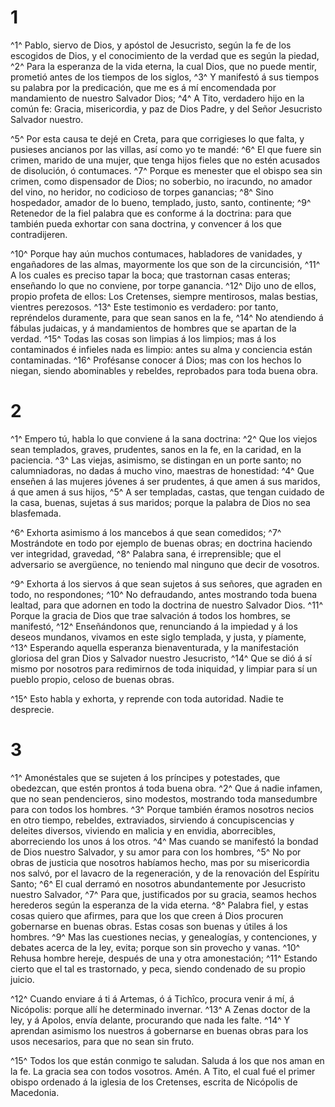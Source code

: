 # 1 
^1^ Pablo, siervo de Dios, y apóstol de Jesucristo, según la fe de los escogidos de Dios, y el conocimiento de la verdad que es según la piedad, ^2^ Para la esperanza de la vida eterna, la cual Dios, que no puede mentir, prometió antes de los tiempos de los siglos, ^3^ Y manifestó á sus tiempos su palabra por la predicación, que me es á mí encomendada por mandamiento de nuestro Salvador Dios; ^4^ A Tito, verdadero hijo en la común fe: Gracia, misericordia, y paz de Dios Padre, y del Señor Jesucristo Salvador nuestro. 

^5^ Por esta causa te dejé en Creta, para que corrigieses lo que falta, y pusieses ancianos por las villas, así como yo te mandé: ^6^ El que fuere sin crimen, marido de una mujer, que tenga hijos fieles que no estén acusados de disolución, ó contumaces. ^7^ Porque es menester que el obispo sea sin crimen, como dispensador de Dios; no soberbio, no iracundo, no amador del vino, no heridor, no codicioso de torpes ganancias; ^8^ Sino hospedador, amador de lo bueno, templado, justo, santo, continente; ^9^ Retenedor de la fiel palabra que es conforme á la doctrina: para que también pueda exhortar con sana doctrina, y convencer á los que contradijeren. 

^10^ Porque hay aún muchos contumaces, habladores de vanidades, y engañadores de las almas, mayormente los que son de la circuncisión, ^11^ A los cuales es preciso tapar la boca; que trastornan casas enteras; enseñando lo que no conviene, por torpe ganancia. ^12^ Dijo uno de ellos, propio profeta de ellos: Los Cretenses, siempre mentirosos, malas bestias, vientres perezosos. ^13^ Este testimonio es verdadero: por tanto, repréndelos duramente, para que sean sanos en la fe, ^14^ No atendiendo á fábulas judaicas, y á mandamientos de hombres que se apartan de la verdad. ^15^ Todas las cosas son limpias á los limpios; mas á los contaminados é infieles nada es limpio: antes su alma y conciencia están contaminadas. ^16^ Profésanse conocer á Dios; mas con los hechos lo niegan, siendo abominables y rebeldes, reprobados para toda buena obra. 

# 2 
^1^ Empero tú, habla lo que conviene á la sana doctrina: ^2^ Que los viejos sean templados, graves, prudentes, sanos en la fe, en la caridad, en la paciencia. ^3^ Las viejas, asimismo, se distingan en un porte santo; no calumniadoras, no dadas á mucho vino, maestras de honestidad: ^4^ Que enseñen á las mujeres jóvenes á ser prudentes, á que amen á sus maridos, á que amen á sus hijos, ^5^ A ser templadas, castas, que tengan cuidado de la casa, buenas, sujetas á sus maridos; porque la palabra de Dios no sea blasfemada. 

^6^ Exhorta asimismo á los mancebos á que sean comedidos; ^7^ Mostrándote en todo por ejemplo de buenas obras; en doctrina haciendo ver integridad, gravedad, ^8^ Palabra sana, é irreprensible; que el adversario se avergüence, no teniendo mal ninguno que decir de vosotros. 

^9^ Exhorta á los siervos á que sean sujetos á sus señores, que agraden en todo, no respondones; ^10^ No defraudando, antes mostrando toda buena lealtad, para que adornen en todo la doctrina de nuestro Salvador Dios. ^11^ Porque la gracia de Dios que trae salvación á todos los hombres, se manifestó, ^12^ Enseñándonos que, renunciando á la impiedad y á los deseos mundanos, vivamos en este siglo templada, y justa, y píamente, ^13^ Esperando aquella esperanza bienaventurada, y la manifestación gloriosa del gran Dios y Salvador nuestro Jesucristo, ^14^ Que se dió á sí mismo por nosotros para redimirnos de toda iniquidad, y limpiar para sí un pueblo propio, celoso de buenas obras. 

^15^ Esto habla y exhorta, y reprende con toda autoridad. Nadie te desprecie. 

# 3 
^1^ Amonéstales que se sujeten á los príncipes y potestades, que obedezcan, que estén prontos á toda buena obra. ^2^ Que á nadie infamen, que no sean pendencieros, sino modestos, mostrando toda mansedumbre para con todos los hombres. ^3^ Porque también éramos nosotros necios en otro tiempo, rebeldes, extraviados, sirviendo á concupiscencias y deleites diversos, viviendo en malicia y en envidia, aborrecibles, aborreciendo los unos á los otros. ^4^ Mas cuando se manifestó la bondad de Dios nuestro Salvador, y su amor para con los hombres, ^5^ No por obras de justicia que nosotros habíamos hecho, mas por su misericordia nos salvó, por el lavacro de la regeneración, y de la renovación del Espíritu Santo; ^6^ El cual derramó en nosotros abundantemente por Jesucristo nuestro Salvador, ^7^ Para que, justificados por su gracia, seamos hechos herederos según la esperanza de la vida eterna. ^8^ Palabra fiel, y estas cosas quiero que afirmes, para que los que creen á Dios procuren gobernarse en buenas obras. Estas cosas son buenas y útiles á los hombres. ^9^ Mas las cuestiones necias, y genealogías, y contenciones, y debates acerca de la ley, evita; porque son sin provecho y vanas. ^10^ Rehusa hombre hereje, después de una y otra amonestación; ^11^ Estando cierto que el tal es trastornado, y peca, siendo condenado de su propio juicio. 

^12^ Cuando enviare á ti á Artemas, ó á Tichîco, procura venir á mí, á Nicópolis: porque allí he determinado invernar. ^13^ A Zenas doctor de la ley, y á Apolos, envía delante, procurando que nada les falte. ^14^ Y aprendan asimismo los nuestros á gobernarse en buenas obras para los usos necesarios, para que no sean sin fruto. 

^15^ Todos los que están conmigo te saludan. Saluda á los que nos aman en la fe. La gracia sea con todos vosotros. Amén. A Tito, el cual fué el primer obispo ordenado á la iglesia de los Cretenses, escrita de Nicópolis de Macedonia. 